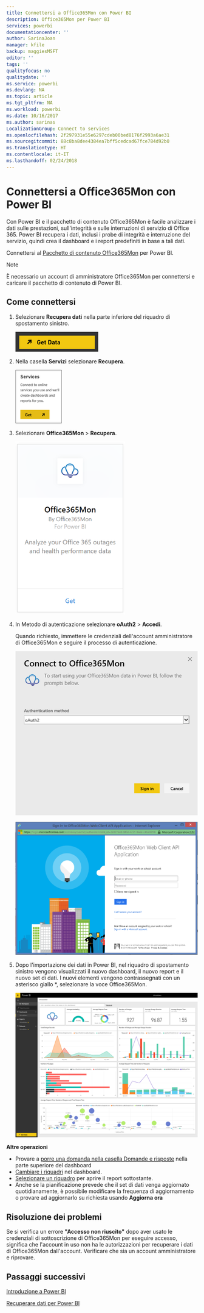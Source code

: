 ```yaml
---
title: Connettersi a Office365Mon con Power BI
description: Office365Mon per Power BI
services: powerbi
documentationcenter: ''
author: SarinaJoan
manager: kfile
backup: maggiesMSFT
editor: ''
tags: ''
qualityfocus: no
qualitydate: ''
ms.service: powerbi
ms.devlang: NA
ms.topic: article
ms.tgt_pltfrm: NA
ms.workload: powerbi
ms.date: 10/16/2017
ms.author: sarinas
LocalizationGroup: Connect to services
ms.openlocfilehash: 2f297931e55e6297cdeb00bed8176f2993a6ae31
ms.sourcegitcommit: 88c8ba8dee4384ea7bff5cedcad67fce784d92b0
ms.translationtype: HT
ms.contentlocale: it-IT
ms.lasthandoff: 02/24/2018
---
```

# <a name="connect-to-office365mon-with-power-bi"></a>Connettersi a Office365Mon con Power BI
Con Power BI e il pacchetto di contenuto Office365Mon è facile analizzare i dati sulle prestazioni, sull'integrità e sulle interruzioni di servizio di Office 365. Power BI recupera i dati, inclusi i probe di integrità e interruzione del servizio, quindi crea il dashboard e i report predefiniti in base a tali dati.

Connettersi al [Pacchetto di contenuto Office365Mon](https://app.powerbi.com/groups/me/getdata/services/office365mon) per Power BI.

>[!NOTE]
>È necessario un account di amministratore Office365Mon per connettersi e caricare il pacchetto di contenuto di Power BI.

## <a name="how-to-connect"></a>Come connettersi
1. Selezionare **Recupera dati** nella parte inferiore del riquadro di spostamento sinistro.
   
   ![](media/service-connect-to-office365mon/pbi_getdata.png)
2. Nella casella **Servizi** selezionare **Recupera**.
   
   ![](media/service-connect-to-office365mon/pbi_getservices.png) 
3. Selezionare **Office365Mon** \> **Recupera**.
   
   ![](media/service-connect-to-office365mon/o365mon.png)
4. In Metodo di autenticazione selezionare **oAuth2** \> **Accedi**.
   
   Quando richiesto, immettere le credenziali dell'account amministratore di Office365Mon e seguire il processo di autenticazione.
   
   ![](media/service-connect-to-office365mon/creds.png)
   
   ![](media/service-connect-to-office365mon/creds2.png)
5. Dopo l'importazione dei dati in Power BI, nel riquadro di spostamento sinistro vengono visualizzati il nuovo dashboard, il nuovo report e il nuovo set di dati. I nuovi elementi vengono contrassegnati con un asterisco giallo \*, selezionare la voce Office365Mon.
   
   ![](media/service-connect-to-office365mon/dashboard4.png)

**Altre operazioni**

* Provare a [porre una domanda nella casella Domande e risposte](power-bi-q-and-a.md) nella parte superiore del dashboard
* [Cambiare i riquadri](service-dashboard-edit-tile.md) nel dashboard.
* [Selezionare un riquadro](service-dashboard-tiles.md) per aprire il report sottostante.
* Anche se la pianificazione prevede che il set di dati venga aggiornato quotidianamente, è possibile modificare la frequenza di aggiornamento o provare ad aggiornarlo su richiesta usando **Aggiorna ora**

## <a name="troubleshooting"></a>Risoluzione dei problemi
Se si verifica un errore **"Accesso non riuscito"** dopo aver usato le credenziali di sottoscrizione di Office365Mon per eseguire accesso, significa che l'account in uso non ha le autorizzazioni per recuperare i dati di Office365Mon dall'account. Verificare che sia un account amministratore e riprovare.

## <a name="next-steps"></a>Passaggi successivi
[Introduzione a Power BI](service-get-started.md)

[Recuperare dati per Power BI](service-get-data.md)

